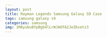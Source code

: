 ```yaml
---
layout: post
title: Rayman Legends Samsung Galaxy S9 Case
tags: samsung galaxy s9
categories: samsung
img: 1MAyubu8YpBgb4lLrWJAOfA2JeZ6setz3
---
```

